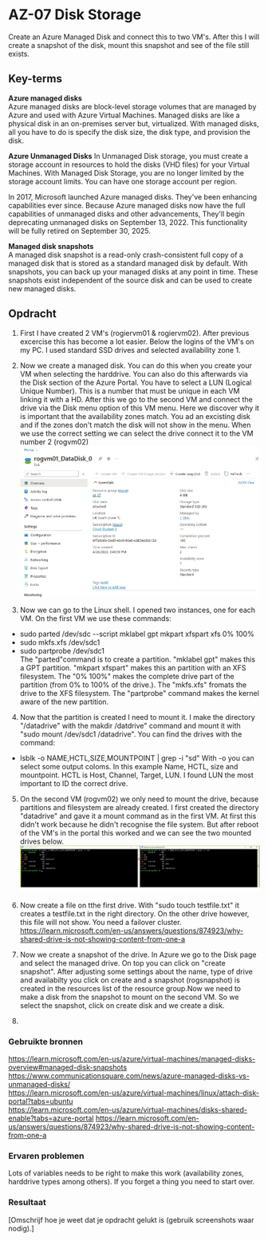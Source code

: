 # AZ-07 Disk Storage
Create an Azure Managed Disk and connect this to two VM's. After this I will create a snapshot of the disk, mount this snapshot and see of the file still exists.  

## Key-terms  
**Azure managed disks**  
Azure managed disks are block-level storage volumes that are managed by Azure and used with Azure Virtual Machines. Managed disks are like a physical disk in an on-premises server but, virtualized. With managed disks, all you have to do is specify the disk size, the disk type, and provision the disk.  

**Azure Unmanaged Disks**
In Unmanaged Disk storage, you must create a storage account in resources to hold the disks (VHD files) for your Virtual Machines. With Managed Disk Storage, you are no longer limited by the storage account limits. You can have one storage account per region.  

In 2017, Microsoft launched Azure managed disks. They've been enhancing capabilities ever since. Because Azure managed disks now have the full capabilities of unmanaged disks and other advancements, They'll begin deprecating unmanaged disks on September 13, 2022. This functionality will be fully retired on September 30, 2025.  


**Managed disk snapshots**  
A managed disk snapshot is a read-only crash-consistent full copy of a managed disk that is stored as a standard managed disk by default. With snapshots, you can back up your managed disks at any point in time. These snapshots exist independent of the source disk and can be used to create new managed disks.  



## Opdracht
1. First I have created 2 VM's (rogiervm01 & rogiervm02). After previous excercise this has become a lot easier. Below the logins of the VM's on my PC. I used standard SSD drives and selected availability zone 1.

2. Now we create a managed disk. You can do this when you create your VM when selecting the harddrive. You can also do this afterwards via the Disk section of the Azure Portal. You have to select a LUN (Logical Unique Number). This is a number that must be unique in each VM linking it with a HD. After this we go to the second VM and connect the drive via the Disk menu option of this VM menu. Here we discover why it is important that the availability zones match. You ad an excisting disk and if the zones don't match the disk will not show in the menu. When we use the correct setting we can select the drive connect it to the VM number 2 (rogvm02)  
![](https://github.com/techgrounds/techgrounds-Rogier1978/blob/main/00_includes/05_Azure_1/AZ_07%20managed%20disk.jpg)  

3. Now we can go to the Linux shell. I opened two instances, one for each VM. On the first VM we use these commands:
- sudo parted /dev/sdc --script mklabel gpt mkpart xfspart xfs 0% 100%  
- sudo mkfs.xfs /dev/sdc1  
- sudo partprobe /dev/sdc1  
The "parted"command is to create a partition. "mklabel gpt" makes this a GPT partition. "mkpart xfspart" makes this an partition with an XFS filesystem. The "0% 100%" makes the complete drive part of the partition (from 0% to 100% of the drive.).
The "mkfs.xfs" fromats the drive to the XFS filesystem.
The "partprobe" command makes the kernel aware of the new partition.

4. Now that the partition is created I need to mount it. I make the directory "/datadrive" with the makdir /datdrive" command and mount it with "sudo mount /dev/sdc1 /datadrive". You can find the drives with the command:
- lsblk -o NAME,HCTL,SIZE,MOUNTPOINT | grep -i "sd" 
With -o you can select some output coloms. In this example Name, HCTL, size and mountpoint. HCTL is Host, Channel, Target, LUN. I found LUN the most important to ID the correct drive. 

5. On the second VM (rogvm02) we only need to mount the drive, because partitions and filesystem are already created. I first created the directory  "datadrive" and gave it a mount command as in the first VM. At first this didn't work because he didn't recognise the file system. But after reboot of the VM's in the portal this worked and we can see the two mounted drives below.  
![](https://github.com/techgrounds/techgrounds-Rogier1978/blob/main/00_includes/05_Azure_1/AZ_07%20vm%20mounts.jpg)  

6. Now create a file on tthe first drive. With "sudo touch testfile.txt" it creates a testfile.txt in the right directory. On the other drive however, this file will not show. You need a failover cluster.  
https://learn.microsoft.com/en-us/answers/questions/874923/why-shared-drive-is-not-showing-content-from-one-a  

7. Now we create a snapshot of the drive. In Azure we go to the Disk page and select the managed drive. On top you can click on "create snapshot". After adjusting some settings about the name, type of drive and availabilty you click on create and a snapshot (rogsnapshot) is created in the resources list of the resource group.Now we need to make a disk from the snapshot to mount on the second VM. So we select the snapshot, click on create disk and we create a disk. 


2. 
### Gebruikte bronnen
https://learn.microsoft.com/en-us/azure/virtual-machines/managed-disks-overview#managed-disk-snapshots  
https://www.communicationsquare.com/news/azure-managed-disks-vs-unmanaged-disks/  
https://learn.microsoft.com/en-us/azure/virtual-machines/linux/attach-disk-portal?tabs=ubuntu  
https://learn.microsoft.com/en-us/azure/virtual-machines/disks-shared-enable?tabs=azure-portal https://learn.microsoft.com/en-us/answers/questions/874923/why-shared-drive-is-not-showing-content-from-one-a

### Ervaren problemen
Lots of variables needs to be right to make this work (availability zones, harddrive types among others). If you forget a thing you need to start over.

### Resultaat
[Omschrijf hoe je weet dat je opdracht gelukt is (gebruik screenshots waar nodig).]

